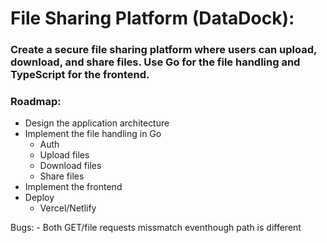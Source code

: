 # File Sharing Platform (DataDock): 
### Create a secure file sharing platform where users can upload, download, and share files. Use Go for the file handling and TypeScript for the frontend.

### Roadmap:

- Design the application architecture
- Implement the file handling in Go
    - Auth
    - Upload files
    - Download files
    - Share files
- Implement the frontend 
- Deploy
    - Vercel/Netlify


Bugs:
    - Both GET/file requests missmatch eventhough path is different